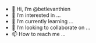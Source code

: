 - 👋 Hi, I’m @betlevanthien
- 👀 I’m interested in ...
- 🌱 I’m currently learning ...
- 💞️ I’m looking to collaborate on ...
- 📫 How to reach me ...

<!---
betlevanthien/betlevanthien is a ✨ special ✨ repository because its `README.md` (this file) appears on your GitHub profile.
You can click the Preview link to take a look at your changes.
--->
